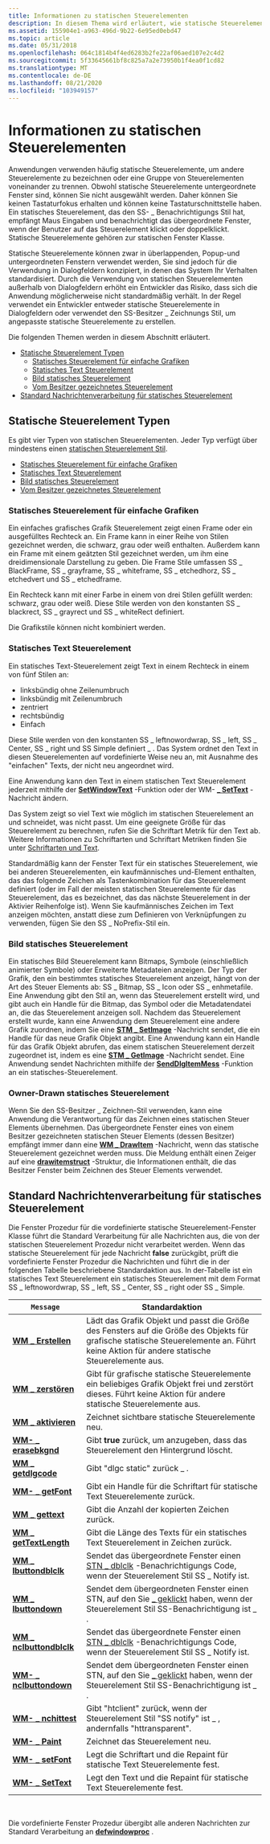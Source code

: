```yaml
---
title: Informationen zu statischen Steuerelementen
description: In diesem Thema wird erläutert, wie statische Steuerelemente verwendet werden.
ms.assetid: 155904e1-a963-496d-9b22-6e95ed0ebd47
ms.topic: article
ms.date: 05/31/2018
ms.openlocfilehash: 064c1814b4f4ed6283b2fe22af06aed107e2c4d2
ms.sourcegitcommit: 5f33645661bf8c825a7a2e73950b1f4ea0f1cd82
ms.translationtype: MT
ms.contentlocale: de-DE
ms.lasthandoff: 08/21/2020
ms.locfileid: "103949157"
---
```

# <a name="about-static-controls"></a>Informationen zu statischen Steuerelementen

Anwendungen verwenden häufig statische Steuerelemente, um andere Steuerelemente zu bezeichnen oder eine Gruppe von Steuerelementen voneinander zu trennen. Obwohl statische Steuerelemente untergeordnete Fenster sind, können Sie nicht ausgewählt werden. Daher können Sie keinen Tastaturfokus erhalten und können keine Tastaturschnittstelle haben. Ein statisches Steuerelement, das den SS- \_ Benachrichtigungs Stil hat, empfängt Maus Eingaben und benachrichtigt das übergeordnete Fenster, wenn der Benutzer auf das Steuerelement klickt oder doppelklickt. Statische Steuerelemente gehören zur statischen Fenster Klasse.

Statische Steuerelemente können zwar in überlappenden, Popup-und untergeordneten Fenstern verwendet werden, Sie sind jedoch für die Verwendung in Dialogfeldern konzipiert, in denen das System Ihr Verhalten standardisiert. Durch die Verwendung von statischen Steuerelementen außerhalb von Dialogfeldern erhöht ein Entwickler das Risiko, dass sich die Anwendung möglicherweise nicht standardmäßig verhält. In der Regel verwendet ein Entwickler entweder statische Steuerelemente in Dialogfeldern oder verwendet den SS-Besitzer \_ Zeichnungs Stil, um angepasste statische Steuerelemente zu erstellen.

Die folgenden Themen werden in diesem Abschnitt erläutert.

-   [Statische Steuerelement Typen](#static-control-types)
    -   [Statisches Steuerelement für einfache Grafiken](#simple-graphics-static-control)
    -   [Statisches Text Steuerelement](#text-static-control)
    -   [Bild statisches Steuerelement](#image-static-control)
    -   [Vom Besitzer gezeichnetes Steuerelement](#owner-drawn-static-control)
-   [Standard Nachrichtenverarbeitung für statisches Steuerelement](#static-control-default-message-processing)

## <a name="static-control-types"></a>Statische Steuerelement Typen

Es gibt vier Typen von statischen Steuerelementen. Jeder Typ verfügt über mindestens einen [statischen Steuerelement Stil](static-control-styles.md).

-   [Statisches Steuerelement für einfache Grafiken](#simple-graphics-static-control)
-   [Statisches Text Steuerelement](#text-static-control)
-   [Bild statisches Steuerelement](#image-static-control)
-   [Vom Besitzer gezeichnetes Steuerelement](#owner-drawn-static-control)

### <a name="simple-graphics-static-control"></a>Statisches Steuerelement für einfache Grafiken

Ein einfaches grafisches Grafik Steuerelement zeigt einen Frame oder ein ausgefülltes Rechteck an. Ein Frame kann in einer Reihe von Stilen gezeichnet werden, die schwarz, grau oder weiß enthalten. Außerdem kann ein Frame mit einem geätzten Stil gezeichnet werden, um ihm eine dreidimensionale Darstellung zu geben. Die Frame Stile umfassen SS \_ BlackFrame, SS \_ grayframe, SS \_ whiteframe, SS \_ etchedhorz, SS \_ etchedvert und SS \_ etchedframe.

Ein Rechteck kann mit einer Farbe in einem von drei Stilen gefüllt werden: schwarz, grau oder weiß. Diese Stile werden von den konstanten SS \_ blackrect, SS \_ grayrect und SS \_ whiteRect definiert.

Die Grafikstile können nicht kombiniert werden.

### <a name="text-static-control"></a>Statisches Text Steuerelement

Ein statisches Text-Steuerelement zeigt Text in einem Rechteck in einem von fünf Stilen an:

-   linksbündig ohne Zeilenumbruch
-   linksbündig mit Zeilenumbruch
-   zentriert
-   rechtsbündig
-   Einfach

Diese Stile werden von den konstanten SS \_ leftnowordwrap, SS \_ left, SS \_ Center, SS \_ right und SS Simple definiert \_ . Das System ordnet den Text in diesen Steuerelementen auf vordefinierte Weise neu an, mit Ausnahme des "einfachen" Texts, der nicht neu angeordnet wird.

Eine Anwendung kann den Text in einem statischen Text Steuerelement jederzeit mithilfe der [**SetWindowText**](/windows/desktop/api/winuser/nf-winuser-setwindowtexta) -Funktion oder der WM- [**\_ SetText**](/windows/desktop/winmsg/wm-settext) -Nachricht ändern.

Das System zeigt so viel Text wie möglich im statischen Steuerelement an und schneidet, was nicht passt. Um eine geeignete Größe für das Steuerelement zu berechnen, rufen Sie die Schriftart Metrik für den Text ab. Weitere Informationen zu Schriftarten und Schriftart Metriken finden Sie unter [Schriftarten und Text](/windows/desktop/gdi/fonts-and-text).

Standardmäßig kann der Fenster Text für ein statisches Steuerelement, wie bei anderen Steuerelementen, ein kaufmännisches und-Element enthalten, das das folgende Zeichen als Tastenkombination für das Steuerelement definiert (oder im Fall der meisten statischen Steuerelemente für das Steuerelement, das es bezeichnet, das das nächste Steuerelement in der Aktivier Reihenfolge ist). Wenn Sie kaufmännisches Zeichen im Text anzeigen möchten, anstatt diese zum Definieren von Verknüpfungen zu verwenden, fügen Sie den SS \_ NoPrefix-Stil ein.

### <a name="image-static-control"></a>Bild statisches Steuerelement

Ein statisches Bild Steuerelement kann Bitmaps, Symbole (einschließlich animierter Symbole) oder Erweiterte Metadateien anzeigen. Der Typ der Grafik, den ein bestimmtes statisches Steuerelement anzeigt, hängt von der Art des Steuer Elements ab: SS \_ Bitmap, SS \_ Icon oder SS \_ enhmetafile. Eine Anwendung gibt den Stil an, wenn das Steuerelement erstellt wird, und gibt auch ein Handle für die Bitmap, das Symbol oder die Metadatendatei an, die das Steuerelement anzeigen soll. Nachdem das Steuerelement erstellt wurde, kann eine Anwendung dem Steuerelement eine andere Grafik zuordnen, indem Sie eine [**STM \_ SetImage**](stm-setimage.md) -Nachricht sendet, die ein Handle für das neue Grafik Objekt angibt. Eine Anwendung kann ein Handle für das Grafik Objekt abrufen, das einem statischen Steuerelement derzeit zugeordnet ist, indem es eine [**STM \_ GetImage**](stm-getimage.md) -Nachricht sendet. Eine Anwendung sendet Nachrichten mithilfe der [**SendDlgItemMess**](/windows/desktop/api/winuser/nf-winuser-senddlgitemmessagea) -Funktion an ein statisches-Steuerelement.

### <a name="owner-drawn-static-control"></a>Owner-Drawn statisches Steuerelement

Wenn Sie den SS-Besitzer \_ Zeichnen-Stil verwenden, kann eine Anwendung die Verantwortung für das Zeichnen eines statischen Steuer Elements übernehmen. Das übergeordnete Fenster eines von einem Besitzer gezeichneten statischen Steuer Elements (dessen Besitzer) empfängt immer dann eine [**WM \_ DrawItem**](wm-drawitem.md) -Nachricht, wenn das statische Steuerelement gezeichnet werden muss. Die Meldung enthält einen Zeiger auf eine [**drawitemstruct**](/windows/win32/api/winuser/ns-winuser-drawitemstruct) -Struktur, die Informationen enthält, die das Besitzer Fenster beim Zeichnen des Steuer Elements verwendet.

## <a name="static-control-default-message-processing"></a>Standard Nachrichtenverarbeitung für statisches Steuerelement

Die Fenster Prozedur für die vordefinierte statische Steuerelement-Fenster Klasse führt die Standard Verarbeitung für alle Nachrichten aus, die von der statischen Steuerelement Prozedur nicht verarbeitet werden. Wenn das statische Steuerelement für jede Nachricht **false** zurückgibt, prüft die vordefinierte Fenster Prozedur die Nachrichten und führt die in der folgenden Tabelle beschriebene Standardaktion aus. In der-Tabelle ist ein statisches Text Steuerelement ein statisches Steuerelement mit dem Format SS \_ leftnowordwrap, SS \_ left, SS \_ Center, SS \_ right oder SS \_ Simple.



| `Message`                                                | Standardaktion                                                                                                                              |
|--------------------------------------------------------|---------------------------------------------------------------------------------------------------------------------------------------------|
| [**WM \_ Erstellen**](/windows/desktop/winmsg/wm-create)                     | Lädt das Grafik Objekt und passt die Größe des Fensters auf die Größe des Objekts für grafische statische Steuerelemente an. Führt keine Aktion für andere statische Steuerelemente aus. |
| [**WM \_ zerstören**](/windows/desktop/winmsg/wm-destroy)                   | Gibt für grafische statische Steuerelemente ein beliebiges Grafik Objekt frei und zerstört dieses. Führt keine Aktion für andere statische Steuerelemente aus.                              |
| [**WM \_ aktivieren**](/windows/desktop/winmsg/wm-enable)                     | Zeichnet sichtbare statische Steuerelemente neu.                                                                                                           |
| [**WM- \_ erasebkgnd**](/windows/desktop/winmsg/wm-erasebkgnd)             | Gibt **true** zurück, um anzugeben, dass das Steuerelement den Hintergrund löscht.                                                                             |
| [**WM \_ getdlgcode**](/windows/desktop/dlgbox/wm-getdlgcode)             | Gibt "dlgc static" zurück \_ .                                                                                                                       |
| [**WM- \_ getFont**](/windows/desktop/winmsg/wm-getfont)                   | Gibt ein Handle für die Schriftart für statische Text Steuerelemente zurück.                                                                                      |
| [**WM \_ gettext**](/windows/desktop/winmsg/wm-gettext)                   | Gibt die Anzahl der kopierten Zeichen zurück.                                                                                                    |
| [**WM \_ getTextLength**](/windows/desktop/winmsg/wm-gettextlength)       | Gibt die Länge des Texts für ein statisches Text Steuerelement in Zeichen zurück.                                                                   |
| [**WM \_ lbuttondblclk**](/windows/desktop/inputdev/wm-lbuttondblclk)     | Sendet das übergeordnete Fenster einen [STN \_ dblclk](stn-dblclk.md) -Benachrichtigungs Code, wenn der Steuerelement Stil SS \_ Notify ist.                              |
| [**WM \_ lbuttondown**](/windows/desktop/inputdev/wm-lbuttondown)         | Sendet dem übergeordneten Fenster einen STN, auf den Sie [ \_ geklickt](stn-clicked.md) haben, wenn der Steuerelement Stil SS-Benachrichtigung ist \_ .                            |
| [**WM \_ nclbuttondblclk**](/windows/desktop/inputdev/wm-nclbuttondblclk) | Sendet das übergeordnete Fenster einen [STN \_ dblclk](stn-dblclk.md) -Benachrichtigungs Code, wenn der Steuerelement Stil SS \_ Notify ist.                              |
| [**WM- \_ nclbuttondown**](/windows/desktop/inputdev/wm-nclbuttondown)     | Sendet dem übergeordneten Fenster einen STN, auf den Sie [ \_ geklickt](stn-clicked.md) haben, wenn der Steuerelement Stil SS-Benachrichtigung ist \_ .                            |
| [**WM- \_ nchittest**](/windows/desktop/inputdev/wm-nchittest)             | Gibt "htclient" zurück, wenn der Steuerelement Stil "SS notify" ist \_ , andernfalls "httransparent".                                                      |
| [**WM- \_ Paint**](/windows/desktop/gdi/wm-paint)                          | Zeichnet das Steuerelement neu.                                                                                                                       |
| [**WM- \_ setFont**](/windows/desktop/winmsg/wm-setfont)                   | Legt die Schriftart und die Repaint für statische Text Steuerelemente fest.                                                                                        |
| [**WM- \_ SetText**](/windows/desktop/winmsg/wm-settext)                   | Legt den Text und die Repaint für statische Text Steuerelemente fest.                                                                                        |



 

Die vordefinierte Fenster Prozedur übergibt alle anderen Nachrichten zur Standard Verarbeitung an [**defwindowproc**](/windows/desktop/api/winuser/nf-winuser-defwindowproca) .

 

 